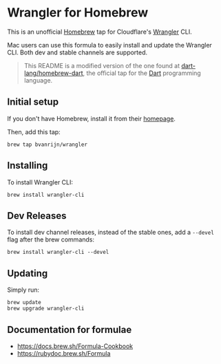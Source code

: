 # Wrangler for Homebrew

This is an unofficial [Homebrew][] tap for Cloudflare's [Wrangler][] CLI.

Mac users can use this formula to easily install and update the Wrangler CLI. Both dev and stable channels are supported.

> This README is a modified version of the one found at [dart-lang/homebrew-dart][dartbrew], the official tap for the [Dart][] programming language.

## Initial setup

If you don't have Homebrew, install it from their [homepage][homebrew].

Then, add this tap:

```
brew tap bvanrijn/wrangler
```

## Installing

To install Wrangler CLI:

```
brew install wrangler-cli
```

## Dev Releases

To install dev channel releases, instead of the stable ones, add a `--devel`
flag after the brew commands:

```shell
brew install wrangler-cli --devel
```

## Updating

Simply run:

```
brew update
brew upgrade wrangler-cli
```

## Documentation for formulae

- https://docs.brew.sh/Formula-Cookbook
- https://rubydoc.brew.sh/Formula

[homebrew]: http://brew.sh/
[wrangler]: https://github.com/cloudflare/wrangler
[dartbrew]: https://github.com/dart-lang/homebrew-dart
[dart]: https://dart.dev/
